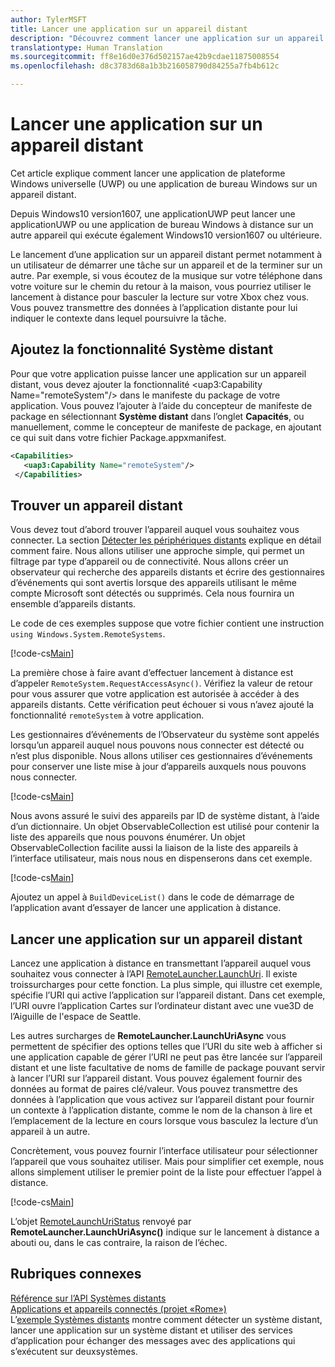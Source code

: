 ```yaml
---
author: TylerMSFT
title: Lancer une application sur un appareil distant
description: "Découvrez comment lancer une application sur un appareil distant à l’aide du projet «Rome»."
translationtype: Human Translation
ms.sourcegitcommit: ff8e16d0e376d502157ae42b9cdae11875008554
ms.openlocfilehash: d8c3783d68a1b3b216058790d84255a7fb4b612c

---
```


# Lancer une application sur un appareil distant

Cet article explique comment lancer une application de plateforme Windows universelle (UWP) ou une application de bureau Windows sur un appareil distant.

Depuis Windows10 version1607, une applicationUWP peut lancer une applicationUWP ou une application de bureau Windows à distance sur un autre appareil qui exécute également Windows10 version1607 ou ultérieure.

Le lancement d’une application sur un appareil distant permet notamment à un utilisateur de démarrer une tâche sur un appareil et de la terminer sur un autre. Par exemple, si vous écoutez de la musique sur votre téléphone dans votre voiture sur le chemin du retour à la maison, vous pourriez utiliser le lancement à distance pour basculer la lecture sur votre Xbox chez vous. Vous pouvez transmettre des données à l’application distante pour lui indiquer le contexte dans lequel poursuivre la tâche.

## Ajoutez la fonctionnalité Système distant

Pour que votre application puisse lancer une application sur un appareil distant, vous devez ajouter la fonctionnalité &lt;uap3:Capability Name="remoteSystem"/&gt; dans le manifeste du package de votre application. Vous pouvez l’ajouter à l’aide du concepteur de manifeste de package en sélectionnant **Système distant** dans l’onglet **Capacités**, ou manuellement, comme le concepteur de manifeste de package, en ajoutant ce qui suit dans votre fichier Package.appxmanifest.

``` xml
<Capabilities>
   <uap3:Capability Name="remoteSystem"/>
 </Capabilities>
```
## Trouver un appareil distant

Vous devez tout d’abord trouver l’appareil auquel vous souhaitez vous connecter. La section [Détecter les périphériques distants](discover-remote-devices.md) explique en détail comment faire. Nous allons utiliser une approche simple, qui permet un filtrage par type d’appareil ou de connectivité. Nous allons créer un observateur qui recherche des appareils distants et écrire des gestionnaires d’événements qui sont avertis lorsque des appareils utilisant le même compte Microsoft sont détectés ou supprimés. Cela nous fournira un ensemble d’appareils distants.

Le code de ces exemples suppose que votre fichier contient une instruction `using Windows.System.RemoteSystems`.

[!code-cs[Main](./code/RemoteLaunchScenario/MainPage.xaml.cs#SnippetBuildDeviceList)]

La première chose à faire avant d’effectuer lancement à distance est d’appeler `RemoteSystem.RequestAccessAsync()`. Vérifiez la valeur de retour pour vous assurer que votre application est autorisée à accéder à des appareils distants. Cette vérification peut échouer si vous n’avez ajouté la fonctionnalité `remoteSystem` à votre application.

Les gestionnaires d’événements de l’Observateur du système sont appelés lorsqu’un appareil auquel nous pouvons nous connecter est détecté ou n’est plus disponible. Nous allons utiliser ces gestionnaires d’événements pour conserver une liste mise à jour d’appareils auxquels nous pouvons nous connecter.

[!code-cs[Main](./code/RemoteLaunchScenario/MainPage.xaml.cs#SnippetEventHandlers)]

Nous avons assuré le suivi des appareils par ID de système distant, à l’aide d’un dictionnaire. Un objet ObservableCollection est utilisé pour contenir la liste des appareils que nous pouvons énumérer. Un objet ObservableCollection facilite aussi la liaison de la liste des appareils à l’interface utilisateur, mais nous nous en dispenserons dans cet exemple.

[!code-cs[Main](./code/RemoteLaunchScenario/MainPage.xaml.cs#SnippetMembers)]

Ajoutez un appel à `BuildDeviceList()` dans le code de démarrage de l’application avant d’essayer de lancer une application à distance.

## Lancer une application sur un appareil distant

Lancez une application à distance en transmettant l’appareil auquel vous souhaitez vous connecter à l’API [RemoteLauncher.LaunchUri](https://msdn.microsoft.com/en-us/library/windows/apps/windows.system.remotelauncher.launchuriasync.aspx). Il existe troissurcharges pour cette fonction. La plus simple, qui illustre cet exemple, spécifie l’URI qui active l’application sur l’appareil distant. Dans cet exemple, l’URI ouvre l’application Cartes sur l’ordinateur distant avec une vue3D de l’Aiguille de l'espace de Seattle.

Les autres surcharges de **RemoteLauncher.LaunchUriAsync** vous permettent de spécifier des options telles que l’URI du site web à afficher si une application capable de gérer l’URI ne peut pas être lancée sur l’appareil distant et une liste facultative de noms de famille de package pouvant servir à lancer l’URI sur l’appareil distant. Vous pouvez également fournir des données au format de paires clé/valeur. Vous pouvez transmettre des données à l’application que vous activez sur l’appareil distant pour fournir un contexte à l’application distante, comme le nom de la chanson à lire et l’emplacement de la lecture en cours lorsque vous basculez la lecture d’un appareil à un autre.

Concrètement, vous pouvez fournir l’interface utilisateur pour sélectionner l’appareil que vous souhaitez utiliser. Mais pour simplifier cet exemple, nous allons simplement utiliser le premier point de la liste pour effectuer l’appel à distance.

[!code-cs[Main](./code/RemoteLaunchScenario/MainPage.xaml.cs#SnippetRemoteUriLaunch)]

L’objet [RemoteLaunchUriStatus](https://msdn.microsoft.com/en-us/library/windows/apps/windows.system.remotelaunchuristatus.aspx) renvoyé par **RemoteLauncher.LaunchUriAsync()** indique sur le lancement à distance a abouti ou, dans le cas contraire, la raison de l’échec.

## Rubriques connexes

[Référence sur l’API Systèmes distants](https://msdn.microsoft.com/en-us/library/windows/apps/Windows.System.RemoteSystems)  
[Applications et appareils connectés (projet «Rome»)](connected-apps-and-devices.md)  
L’[exemple Systèmes distants](https://github.com/Microsoft/Windows-universal-samples/tree/dev/Samples/RemoteSystems ) montre comment détecter un système distant, lancer une application sur un système distant et utiliser des services d’application pour échanger des messages avec des applications qui s’exécutent sur deuxsystèmes.



<!--HONumber=Aug16_HO5-->


